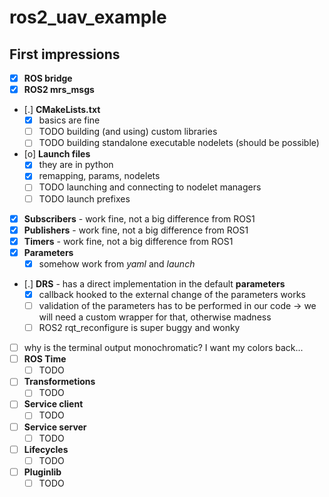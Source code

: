 # ros2_uav_example

## First impressions

* [X] **ROS bridge**
* [X] **ROS2 mrs_msgs**
* [.] **CMakeLists.txt**
  * [X] basics are fine
  * [ ] TODO building (and using) custom libraries
  * [ ] TODO building standalone executable nodelets (should be possible)
* [o] **Launch files**
  * [X] they are in python
  * [X] remapping, params, nodelets
  * [ ] TODO launching and connecting to nodelet managers
  * [ ] TODO launch prefixes
* [X] **Subscribers** - work fine, not a big difference from ROS1
* [X] **Publishers** - work fine, not a big difference from ROS1
* [X] **Timers** - work fine, not a big difference from ROS1
* [X] **Parameters**
  * [X] somehow work from _yaml_ and _launch_
* [.] **DRS** - has a direct implementation in the default **parameters**
  * [X] callback hooked to the external change of the parameters works
  * [ ] validation of the parameters has to be performed in our code -> we will need a custom wrapper for that, otherwise madness
  * [ ] ROS2 rqt_reconfigure is super buggy and wonky
* [ ] why is the terminal output monochromatic? I want my colors back...
* [ ] **ROS Time**
  * [ ] TODO
* [ ] **Transformetions**
  * [ ] TODO
* [ ] **Service client**
  * [ ] TODO
* [ ] **Service server**
  * [ ] TODO
* [ ] **Lifecycles**
  * [ ] TODO
* [ ] **Pluginlib**
  * [ ] TODO
